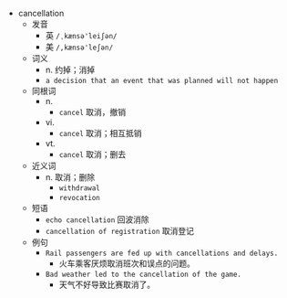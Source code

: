 - cancellation
  - 发音
    - 英 `/ˌkænsə'leiʃən/`
    - 美 `/,kænsə'leʃən/`
  - 词义
    - n. 约掉；消掉
    - `a decision that an event that was planned will not happen`
  - 同根词
    - n.
      - `cancel` 取消，撤销
    - vi.
      - `cancel` 取消；相互抵销
    - vt.
      - `cancel` 取消；删去
  - 近义词
    - n. 取消；删除
      - `withdrawal`
      - `revocation`
  - 短语
    - `echo cancellation` 回波消除 
    - `cancellation of registration` 取消登记 
  - 例句
    - `Rail passengers are fed up with cancellations and delays.`
      - 火车乘客厌烦取消班次和误点的问题。
    - `Bad weather led to the cancellation of the game.`
      - 天气不好导致比赛取消了。

